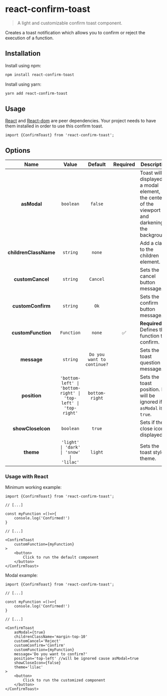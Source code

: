 # react-confirm-toast

> A light and customizable confirm toast component. 

Creates a toast notification which allows you to confirm or reject the execution of a function. 

## Installation

Install using npm:
```sh
npm install react-confirm-toast
```

Install using yarn:
```sh
yarn add react-confirm-toast
```

## Usage

[React](https://sass-lang.com/) and [React-dom](https://sass-lang.com/) are peer dependencies. Your project needs to have them installed in order to use this confirm toast.

```tsx
import {ConfirmToast} from 'react-confirm-toast';
```

## Options


| Name         | Value  | Default    | Required | Description |
| :---: | :---: | :---: | :---: | --- |
| **asModal** | `boolean` | `false` |  | Toast will be displayed as a modal element, in the center of the viewport and darkening the background. |
| **childrenClassName** | `string` | `none`|   | Add a class to the children element. |
| **customCancel** | `string` | `Cancel`|   | Sets the cancel button message. |
| **customConfirm** | `string` | `Ok` |   | Sets the confirm button message. |
| **customFunction** | `Function` | `none` |  ✅ | **Required**. Defines the function to confirm. |
| **message** | `string` | `Do you want to continue?`|   | Sets the toast question message. |
| **position** | `'bottom-left' \| 'bottom-right' \| 'top-left' \| 'top-right'` | `bottom-right`|   | Sets the toast position. It will be ignored if `asModal` is `true`. |
| **showCloseIcon** | `boolean` | `true` |  | Sets if the close icon is displayed. |
| **theme** | `'light' \| 'dark' \| 'snow' \| 'lilac'` | `light`|   | Sets the toast style theme. |



### Usage with React

Minimum working example:

```tsx
import {ConfirmToast} from 'react-confirm-toast';

// [...]

const myFunction =()=>{
    console.log('Confirmed!')
}

// [...]

<ConfirmToast
    customFunction={myFunction}
>
    <button>
        Click to run the default component
    </button>
</ConfirmToast>

```

Modal example:

```tsx
import {ConfirmToast} from 'react-confirm-toast';

// [...]

const myFunction =()=>{
    console.log('Confirmed!')
}

// [...]

<ConfirmToast
    asModal={true}
    childrenClassName='margin-top-10'
    customCancel='Reject'
    customConfirm='Confirm'
    customFunction={myFunction}
    message='Do you want to confirm?'
    position='top-left' //will be ignored cause asModal=true
    showCloseIcon={false}
    theme='lilac'
>
    <button>
        Click to run the customized component
    </button>
</ConfirmToast>

```


